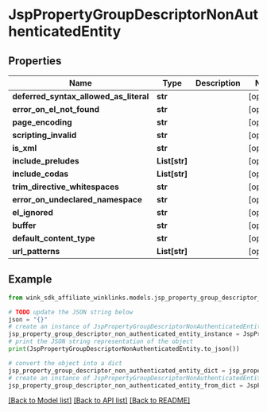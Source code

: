 # JspPropertyGroupDescriptorNonAuthenticatedEntity


## Properties

Name | Type | Description | Notes
------------ | ------------- | ------------- | -------------
**deferred_syntax_allowed_as_literal** | **str** |  | [optional] 
**error_on_el_not_found** | **str** |  | [optional] 
**page_encoding** | **str** |  | [optional] 
**scripting_invalid** | **str** |  | [optional] 
**is_xml** | **str** |  | [optional] 
**include_preludes** | **List[str]** |  | [optional] 
**include_codas** | **List[str]** |  | [optional] 
**trim_directive_whitespaces** | **str** |  | [optional] 
**error_on_undeclared_namespace** | **str** |  | [optional] 
**el_ignored** | **str** |  | [optional] 
**buffer** | **str** |  | [optional] 
**default_content_type** | **str** |  | [optional] 
**url_patterns** | **List[str]** |  | [optional] 

## Example

```python
from wink_sdk_affiliate_winklinks.models.jsp_property_group_descriptor_non_authenticated_entity import JspPropertyGroupDescriptorNonAuthenticatedEntity

# TODO update the JSON string below
json = "{}"
# create an instance of JspPropertyGroupDescriptorNonAuthenticatedEntity from a JSON string
jsp_property_group_descriptor_non_authenticated_entity_instance = JspPropertyGroupDescriptorNonAuthenticatedEntity.from_json(json)
# print the JSON string representation of the object
print(JspPropertyGroupDescriptorNonAuthenticatedEntity.to_json())

# convert the object into a dict
jsp_property_group_descriptor_non_authenticated_entity_dict = jsp_property_group_descriptor_non_authenticated_entity_instance.to_dict()
# create an instance of JspPropertyGroupDescriptorNonAuthenticatedEntity from a dict
jsp_property_group_descriptor_non_authenticated_entity_from_dict = JspPropertyGroupDescriptorNonAuthenticatedEntity.from_dict(jsp_property_group_descriptor_non_authenticated_entity_dict)
```
[[Back to Model list]](../README.md#documentation-for-models) [[Back to API list]](../README.md#documentation-for-api-endpoints) [[Back to README]](../README.md)


